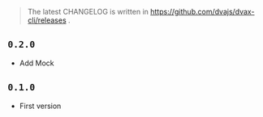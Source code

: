 
> The latest CHANGELOG is written in https://github.com/dvajs/dvax-cli/releases .

## `0.2.0`

- Add Mock

## `0.1.0`

- First version
